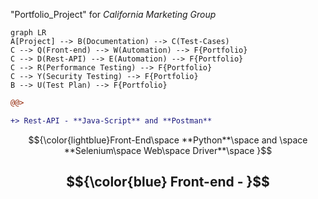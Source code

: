 "Portfolio_Project" for _California Marketing Group_
```mermaid
graph LR
A[Project] --> B(Documentation) --> C(Test-Cases)
C --> Q(Front-end) --> W(Automation) --> F{Portfolio}
C --> D(Rest-API) --> E(Automation) --> F{Portfolio}
C --> R(Performance Testing) --> F{Portfolio}
C --> Y(Security Testing) --> F{Portfolio}
B --> U(Test Plan) --> F{Portfolio}
```

```diff
@@>

+> Rest-API - **Java-Script** and **Postman**

```
$${\color{lightblue}Front-End\space **Python**\space and \space **Selenium\space Web\space Driver**\space  }$$


## $${\color{blue} Front-end - }$$

